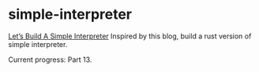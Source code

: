 # simple-interpreter
[Let’s Build A Simple Interpreter](https://ruslanspivak.com/lsbasi-part1/) Inspired by this blog, build a rust version of simple interpreter.

Current progress: Part 13.

